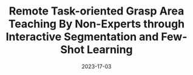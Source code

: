 ---
title: "Remote Task-oriented Grasp Area Teaching By Non-Experts through Interactive Segmentation and Few-Shot Learning"
collection: publications
category: conferences
permalink: /publication/remote
# excerpt: 'This paper is about the number 3. The number 4 is left for future work.'
date: 2023-17-03
venue: 'AAAI Workshop on Artificial Intelligence for User-Centric Assistance for at Home Tasks'
# slidesurl: 'http://academicpages.github.io/files/slides3.pdf'
paperurl: 'https://arxiv.org/abs/2303.10195'
# citation: 'Your Name, You. (2015). &quot;Paper Title Number 3.&quot; <i>Journal 1</i>. 1(3).'
---